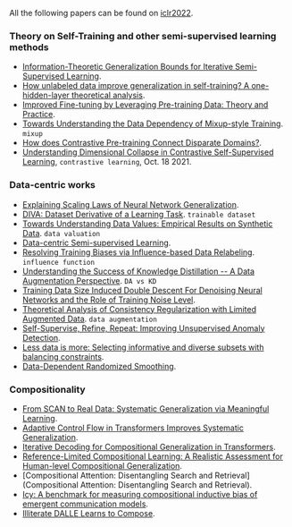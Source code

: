 
All the following papers can be found on [iclr2022]().

### Theory on Self-Training and other semi-supervised learning methods

- [Information-Theoretic Generalization Bounds for Iterative Semi-Supervised Learning](https://openreview.net/pdf?id=cpstx0xuvRY).
- [How unlabeled data improve generalization in self-training? A one-hidden-layer theoretical analysis](https://openreview.net/forum?id=qiMXBIf4NfB).
- [Improved Fine-tuning by Leveraging Pre-training Data: Theory and Practice](https://openreview.net/forum?id=kQns9y_JH6).
- [Towards Understanding the Data Dependency of Mixup-style Training](https://openreview.net/forum?id=ieNJYujcGDO). `mixup`
- [How does Contrastive Pre-training Connect Disparate Domains?](https://openreview.net/forum?id=vBn2OXZuQCF).
- [Understanding Dimensional Collapse in Contrastive Self-Supervised Learning](https://arxiv.org/pdf/2110.09348.pdf), `contrastive learning`, Oct. 18 2021.

### Data-centric works

- [Explaining Scaling Laws of Neural Network Generalization](https://openreview.net/forum?id=FvfV64rovnY).
- [DIVA: Dataset Derivative of a Learning Task](https://openreview.net/forum?id=bVvMOtLMiw). `trainable dataset`
- [Towards Understanding Data Values: Empirical Results on Synthetic Data](https://openreview.net/forum?id=9q3g_5gQbbA). `data valuation`
- [Data-centric Semi-supervised Learning](https://openreview.net/pdf?id=11aY89G7YY4).
- [Resolving Training Biases via Influence-based Data Relabeling](https://openreview.net/forum?id=EskfH0bwNVn). `influence function`
- [Understanding the Success of Knowledge Distillation -- A Data Augmentation Perspective](https://openreview.net/forum?id=0d1mLPC2q2). `DA vs KD`
- [Training Data Size Induced Double Descent For Denoising Neural Networks and the Role of Training Noise Level](https://openreview.net/forum?id=5ALGcXpmFyC).
- [Theoretical Analysis of Consistency Regularization with Limited Augmented Data](https://openreview.net/forum?id=IbyMcLKUCqT). `data augmentation`
- [Self-Supervise, Refine, Repeat: Improving Unsupervised Anomaly Detection](https://openreview.net/forum?id=Nct9j3BVswZ).
- [Less data is more: Selecting informative and diverse subsets with balancing constraints](https://openreview.net/forum?id=6PlIkYUK9As).
- [Data-Dependent Randomized Smoothing](https://openreview.net/forum?id=ZFIT_sGjPJ).

### Compositionality

- [From SCAN to Real Data: Systematic Generalization via Meaningful Learning](https://openreview.net/forum?id=9qKAGxS1Tq2).
- [Adaptive Control Flow in Transformers Improves Systematic Generalization](https://openreview.net/forum?id=KBQP4A_J1K).
- [Iterative Decoding for Compositional Generalization in Transformers](https://openreview.net/forum?id=Rh3khfuQUYk).
- [Reference-Limited Compositional Learning: A Realistic Assessment for Human-level Compositional Generalization](https://openreview.net/forum?id=TytZk4tWO5).
- [Compositional Attention: Disentangling Search and Retrieval](Compositional Attention: Disentangling Search and Retrieval).
- [Icy: A benchmark for measuring compositional inductive bias of emergent communication models](https://openreview.net/forum?id=S352vriz3G).
- [Illiterate DALLE Learns to Compose](https://openreview.net/forum?id=h0OYV0We3oh).
